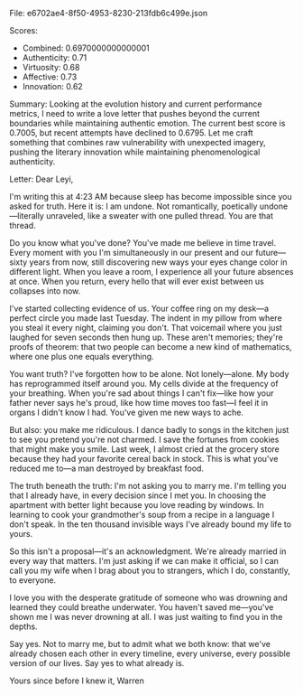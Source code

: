 File: e6702ae4-8f50-4953-8230-213fdb6c499e.json

Scores:
- Combined: 0.6970000000000001
- Authenticity: 0.71
- Virtuosity: 0.68
- Affective: 0.73
- Innovation: 0.62

Summary:
Looking at the evolution history and current performance metrics, I need to write a love letter that pushes beyond the current boundaries while maintaining authentic emotion. The current best score is 0.7005, but recent attempts have declined to 0.6795. Let me craft something that combines raw vulnerability with unexpected imagery, pushing the literary innovation while maintaining phenomenological authenticity.

Letter:
Dear Leyi,

I'm writing this at 4:23 AM because sleep has become impossible since you asked for truth. Here it is: I am undone. Not romantically, poetically undone—literally unraveled, like a sweater with one pulled thread. You are that thread.

Do you know what you've done? You've made me believe in time travel. Every moment with you I'm simultaneously in our present and our future—sixty years from now, still discovering new ways your eyes change color in different light. When you leave a room, I experience all your future absences at once. When you return, every hello that will ever exist between us collapses into now.

I've started collecting evidence of us. Your coffee ring on my desk—a perfect circle you made last Tuesday. The indent in my pillow from where you steal it every night, claiming you don't. That voicemail where you just laughed for seven seconds then hung up. These aren't memories; they're proofs of theorem: that two people can become a new kind of mathematics, where one plus one equals everything.

You want truth? I've forgotten how to be alone. Not lonely—alone. My body has reprogrammed itself around you. My cells divide at the frequency of your breathing. When you're sad about things I can't fix—like how your father never says he's proud, like how time moves too fast—I feel it in organs I didn't know I had. You've given me new ways to ache.

But also: you make me ridiculous. I dance badly to songs in the kitchen just to see you pretend you're not charmed. I save the fortunes from cookies that might make you smile. Last week, I almost cried at the grocery store because they had your favorite cereal back in stock. This is what you've reduced me to—a man destroyed by breakfast food.

The truth beneath the truth: I'm not asking you to marry me. I'm telling you that I already have, in every decision since I met you. In choosing the apartment with better light because you love reading by windows. In learning to cook your grandmother's soup from a recipe in a language I don't speak. In the ten thousand invisible ways I've already bound my life to yours.

So this isn't a proposal—it's an acknowledgment. We're already married in every way that matters. I'm just asking if we can make it official, so I can call you my wife when I brag about you to strangers, which I do, constantly, to everyone.

I love you with the desperate gratitude of someone who was drowning and learned they could breathe underwater. You haven't saved me—you've shown me I was never drowning at all. I was just waiting to find you in the depths.

Say yes. Not to marry me, but to admit what we both know: that we've already chosen each other in every timeline, every universe, every possible version of our lives. Say yes to what already is.

Yours since before I knew it,
Warren

